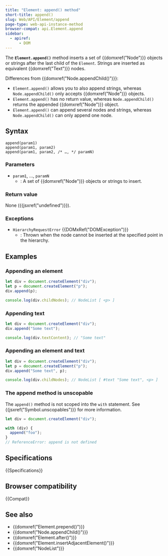 ```yaml
---
title: "Element: append() method"
short-title: append()
slug: Web/API/Element/append
page-type: web-api-instance-method
browser-compat: api.Element.append
sidebar:
  - apiref:
      - DOM
---
```


The **`Element.append()`** method
inserts a set of {{domxref("Node")}} objects or strings after
the last child of the `Element`. Strings
are inserted as equivalent {{domxref("Text")}} nodes.

Differences from {{domxref("Node.appendChild()")}}:

- `Element.append()` allows you to also append strings, whereas `Node.appendChild()` only accepts {{domxref("Node")}}
  objects.
- `Element.append()` has no return value, whereas
  `Node.appendChild()` returns the appended {{domxref("Node")}} object.
- `Element.append()` can append several nodes and strings, whereas
  `Node.appendChild()` can only append one node.

## Syntax

```js-nolint
append(param1)
append(param1, param2)
append(param1, param2, /* …, */ paramN)
```

### Parameters

- `param1`, …, `paramN`
  - : A set of {{domxref("Node")}} objects or strings to insert.

### Return value

None ({{jsxref("undefined")}}).

### Exceptions

- `HierarchyRequestError` {{DOMxRef("DOMException")}}
  - : Thrown when the node cannot be inserted at the specified point in the hierarchy.

## Examples

### Appending an element

```js
let div = document.createElement("div");
let p = document.createElement("p");
div.append(p);

console.log(div.childNodes); // NodeList [ <p> ]
```

### Appending text

```js
let div = document.createElement("div");
div.append("Some text");

console.log(div.textContent); // "Some text"
```

### Appending an element and text

```js
let div = document.createElement("div");
let p = document.createElement("p");
div.append("Some text", p);

console.log(div.childNodes); // NodeList [ #text "Some text", <p> ]
```

### The append method is unscopable

The `append()` method is not scoped into the `with` statement.
See {{jsxref("Symbol.unscopables")}} for more information.

```js
let div = document.createElement("div");

with (div) {
  append("foo");
}
// ReferenceError: append is not defined
```

## Specifications

{{Specifications}}

## Browser compatibility

{{Compat}}

## See also

- {{domxref("Element.prepend()")}}
- {{domxref("Node.appendChild()")}}
- {{domxref("Element.after()")}}
- {{domxref("Element.insertAdjacentElement()")}}
- {{domxref("NodeList")}}
